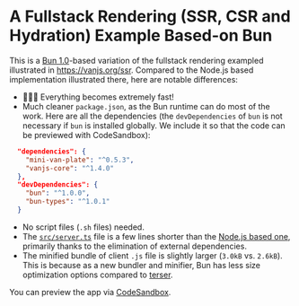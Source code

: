 # A Fullstack Rendering (SSR, CSR and Hydration) Example Based-on Bun

This is a [Bun 1.0](https://bun.sh/blog/bun-v1.0)-based variation of the fullstack rendering exampled illustrated in https://vanjs.org/ssr. Compared to the Node.js based implementation illustrated there, here are notable differences:

* 🚀🚀🚀 Everything becomes extremely fast!
* Much cleaner `package.json`, as the Bun runtime can do most of the work. Here are all the dependencies (the `devDependencies` of `bun` is not necessary if `bun` is installed globally. We include it so that the code can be previewed with CodeSandbox):

```json
  "dependencies": {
    "mini-van-plate": "^0.5.3",
    "vanjs-core": "^1.4.0"
  },
  "devDependencies": {
    "bun": "^1.0.0",
    "bun-types": "^1.0.1"
  }
```

* No script files (`.sh` files) needed.
* The [`src/server.ts`](https://github.com/vanjs-org/van/blob/main/bun-examples/hydration/src/server.ts) file is a few lines shorter than the [Node.js based one](https://github.com/vanjs-org/vanjs-org.github.io/blob/master/hydration-example/src/server.ts), primarily thanks to the elimination of external dependencies.
* The minified bundle of client `.js` file is slightly larger (`3.0kB` vs. `2.6kB`). This is because as a new bundler and minifier, Bun has less size optimization options compared to [terser](https://terser.org/).

You can preview the app via [CodeSandbox](https://codesandbox.io/p/sandbox/github/vanjs-org/van/tree/main/bun-examples/hydration?file=%2Fsrc%2Fserver.ts%3A1%2C1).
